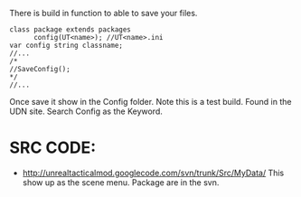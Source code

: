 There is build in function to able to save your files.

```
class package extends packages
      config(UT<name>); //UT<name>.ini
var config string classname;
//...
/*
//SaveConfig();
*/
//...
```

Once save it show in the Config folder. Note this is a test build. Found in the UDN site. Search Config as the Keyword.

# SRC CODE: #
  * http://unrealtacticalmod.googlecode.com/svn/trunk/Src/MyData/
This show up as the scene menu. Package are in the svn.